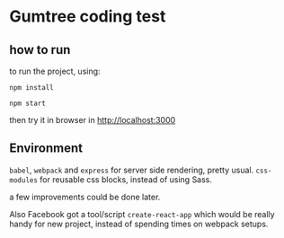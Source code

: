 # Gumtree coding test

## how to run

to run the project, using:

`npm install`

`npm start`

then try it in browser in [http://localhost:3000](http://localhost:3000)

## Environment

`babel`, `webpack` and `express` for server side rendering, pretty usual.
`css-modules` for reusable css blocks, instead of using Sass.

a few improvements could be done later.

Also Facebook got a tool/script `create-react-app` which would be really handy for new project, instead of spending times on webpack setups.
